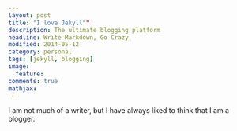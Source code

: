 ```yaml
---
layout: post
title: "I love Jekyll""
description: The ultimate blogging platform
headline: Write Markdown, Go Crazy
modified: 2014-05-12
category: personal
tags: [jekyll, blogging]
image: 
  feature: 
comments: true
mathjax: 
---
```

I am not much of a writer, but I have always liked to think that I am a blogger. 